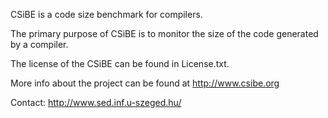 CSiBE is a code size benchmark for compilers.

The primary purpose of CSiBE is to monitor the size of the code generated by a compiler.

The license of the CSiBE can be found in License.txt.

More info about the project can be found at http://www.csibe.org

Contact: http://www.sed.inf.u-szeged.hu/
